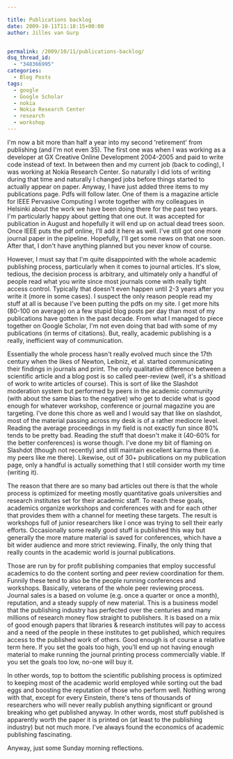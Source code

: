```yaml
---

title: Publications backlog
date: 2009-10-11T11:18:15+00:00
author: Jilles van Gurp


permalink: /2009/10/11/publications-backlog/
dsq_thread_id:
  - "348366995"
categories:
  - Blog Posts
tags:
  - google
  - Google Scholar
  - nokia
  - Nokia Research Center
  - research
  - workshop
---
```

I'm now a bit more than half a year into my second 'retirement' from publishing (and I'm not even 35). The first one was when I was working as a developer at GX Creative Online Development 2004-2005 and paid to write code instead of text. In between then and my current job (back to coding), I was working at Nokia Research Center. So naturally I did lots of writing during that time and naturally I changed jobs before things started to actually appear on paper. Anyway, I have just added three items to my publications page. Pdfs will follow later. One of them is a magazine article for IEEE Pervasive Computing I wrote together with my colleagues in Helsinki about the work we have been doing there for the past two years. I'm particularly happy about getting that one out. It was accepted for publication in August and hopefully it will end up on actual dead trees soon. Once IEEE puts the pdf online, I'll add it here as well. I've still got one more journal paper in the pipeline. Hopefully, I'll get some news on that one soon. After that, I don't have anything planned but you never know of course.

However, I must say that I'm quite disappointed with the whole academic publishing process, particularly when it comes to journal articles. It's slow, tedious, the decision process is arbitrary, and ultimately only a handful of people read what you write since most journals come with really tight access control. Typically that doesn't even happen until 2-3 years after you write it (more in some cases). I suspect the only reason people read my stuff at all is because I've been putting the pdfs on my site. I get more hits (80-100 on average) on a few stupid blog posts per day than most of my publications have gotten in the past decade. From what I managed to piece together on Google Scholar, I'm not even doing that bad with some of my publications (in terms of citations). But, really, academic publishing is a really, inefficient way of communication.

Essentially the whole process hasn't really evolved much since the 17th century when the likes of Newton, Leibniz, et al. started communicating their findings in journals and print. The only qualitative difference between a scientific article and a blog post is so called peer-review (well, it's a shitload of work to write articles of course). This is sort of like the Slashdot moderation system but performed by peers in the academic community (with about the same bias to the negative) who get to decide what is good enough for whatever workshop, conference or journal magazine you are targeting. I've done this chore as well and I would say that like on slashdot, most of the material passing across my desk is of a rather mediocre level. Reading the average proceedings in my field is not exactly fun since 80% tends to be pretty bad. Reading the stuff that doesn't make it (40-60% for the better conferences) is worse though. I've done my bit of flaming on Slashdot (though not recently) and still maintain excellent karma there (i.e. my peers like me there). Likewise, out of 30+ publications on my publication page, only a handful is actually something that I still consider worth my time (writing it).

The reason that there are so many bad articles out there is that the whole process is optimized for meeting mostly quantitative goals universities and research institutes set for their academic staff. To reach these goals, academics organize workshops and conferences with and for each other that provides them with a channel for meeting these targets. The result is workshops full of junior researchers like I once was trying to sell their early efforts. Occasionally some really good stuff is published this way but generally the more mature material is saved for conferences, which have a bit wider audience and more strict reviewing. Finally, the only thing that really counts in the academic world is journal publications. 

Those are run by for profit publishing companies that employ successful academics to do the content sorting and peer review coordination for them. Funnily these tend to also be the people running conferences and workshops. Basically, veterans of the whole peer reviewing process. Journal sales is a based on volume (e.g. once a quarter or once a month), reputation, and a steady supply of new material. This is a business model that the publishing industry has perfected over the centuries and many millions of research money flow straight to publishers. It is based on a mix of good enough papers that libraries & research institutes will pay to access and a need of the people in these institutes to get published, which requires access to the published work of others. Good enough is of course a relative term here. If you set the goals too high, you'll end up not having enough material to make running the journal printing process commercially viable. If you set the goals too low, no-one will buy it.

In other words, top to bottom the scientific publishing process is optimized to keeping most of the academic world employed while sorting out the bad eggs and boosting the reputation of those who perform well. Nothing wrong with that, except for every Einstein, there's tens of thousands of researchers who will never really publish anything significant or ground breaking who get published anyway. In other words, most stuff published is apparently worth the paper it is printed on (at least to the publishing industry) but not much more. I've always found the economics of academic publishing fascinating.

Anyway, just some Sunday morning reflections.
